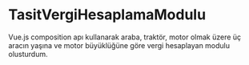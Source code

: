 # TasitVergiHesaplamaModulu
 Vue.js composition apı kullanarak araba, traktör, motor olmak üzere üç aracın yaşına ve motor büyüklüğüne göre vergi hesaplayan modulu olusturdum.
